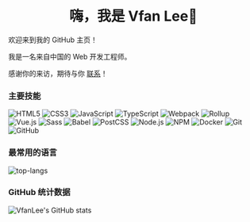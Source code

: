<h1 align="center">嗨，我是 Vfan Lee👋</h1>

欢迎来到我的 GitHub 主页！

我是一名来自中国的 Web 开发工程师。

感谢你的来访，期待与你 [联系](https://vfanlee.pages.dev/#/contact)！

### 主要技能

![HTML5](https://img.shields.io/badge/HTML5-E34F26?logo=html5&logoColor=ffffff)
![CSS3](https://img.shields.io/badge/CSS3-1572B6?logo=css3&logoColor=ffffff)
![JavaScript](https://img.shields.io/badge/JavaScript-F7DF1E?logo=javascript&logoColor=ffffff)
![TypeScript](https://img.shields.io/badge/TypeScript-3178C6?logo=typescript&logoColor=ffffff)
![Webpack](https://img.shields.io/badge/Webpack-8DD6F9?logo=webpack&logoColor=ffffff)
![Rollup](https://img.shields.io/badge/Rollup-EC4A3D?logo=rollup.js&logoColor=ffffff)
![Vue.js](https://img.shields.io/badge/Vue.js-42b883?logo=vue.js&logoColor=ffffff)
![Sass](https://img.shields.io/badge/Sass-CC6699?logo=sass&logoColor=ffffff)
![Babel](https://img.shields.io/badge/Babel-F9DC3E?logo=babel&logoColor=ffffff)
![PostCSS](https://img.shields.io/badge/PostCSS-DD3A0A?logo=postcss&logoColor=ffffff)
![Node.js](https://img.shields.io/badge/Node.js-339933?logo=node.js&logoColor=ffffff)
![NPM](https://img.shields.io/badge/NPM-CB3837?logo=npm&logoColor=ffffff)
![Docker](https://img.shields.io/badge/Docker-2496ED?logo=docker&logoColor=ffffff)
![Git](https://img.shields.io/badge/Git-F05032?logo=git&logoColor=ffffff)
![GitHub](https://img.shields.io/badge/GitHub-181717?logo=github&logoColor=ffffff)

### 最常用的语言

![top-langs](https://github-readme-stats.vercel.app/api/top-langs/?username=VfanLee&layout=normal&locale=cn&hide_title=true&card_width=500&langs_count=10)

### GitHub 统计数据

![VfanLee's GitHub stats](https://github-readme-stats.vercel.app/api?username=VfanLee&count_private=true&show_icons=true&include_all_commits=false&theme=vue&locale=cn&show=reviews,discussions_started,discussions_answered,prs_merged,prs_merged_percentage&hide_title=true&card_width=500)